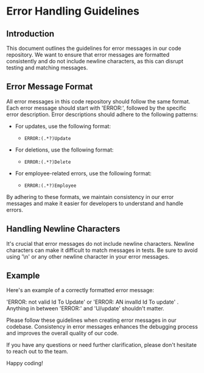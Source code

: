 # Error Handling Guidelines

## Introduction

This document outlines the guidelines for error messages in our code repository. We want to ensure that error messages are formatted consistently and do not include newline characters, as this can disrupt testing and matching messages.

## Error Message Format

All error messages in this code repository should follow the same format. Each error message should start with 'ERROR:', followed by the specific error description. Error descriptions should adhere to the following patterns:

- For updates, use the following format:
  - `ERROR:(.*?)Update`

- For deletions, use the following format:
  - `ERROR:(.*?)Delete`

- For employee-related errors, use the following format:
  - `ERROR:(.*?)Employee`

By adhering to these formats, we maintain consistency in our error messages and make it easier for developers to understand and handle errors.

## Handling Newline Characters

It's crucial that error messages do not include newline characters. Newline characters can make it difficult to match messages in tests. Be sure to avoid using '\n' or any other newline character in your error messages.

## Example

Here's an example of a correctly formatted error message:

'ERROR: not valid Id To Update' or 'ERROR: AN invalId Id To update' . Anything in between 'ERROR:' and 'U/update' shouldn't matter.



Please follow these guidelines when creating error messages in our codebase. Consistency in error messages enhances the debugging process and improves the overall quality of our code.

If you have any questions or need further clarification, please don't hesitate to reach out to the team.

Happy coding!
